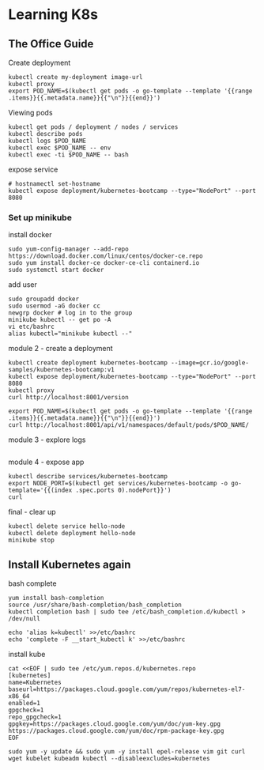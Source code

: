 # Learning K8s

## The Office Guide
Create deployment
```
kubectl create my-deployment image-url
kubectl proxy
export POD_NAME=$(kubectl get pods -o go-template --template '{{range .items}}{{.metadata.name}}{{"\n"}}{{end}}')
```

Viewing pods
```
kubectl get pods / deployment / nodes / services
kubectl describe pods
kubectl logs $POD_NAME
kubectl exec $POD_NAME -- env
kubectl exec -ti $POD_NAME -- bash
```

expose service
```
# hostnamectl set-hostname
kubectl expose deployment/kubernetes-bootcamp --type="NodePort" --port 8080
```

### Set up minikube
install docker 
```
sudo yum-config-manager --add-repo https://download.docker.com/linux/centos/docker-ce.repo
sudo yum install docker-ce docker-ce-cli containerd.io
sudo systemctl start docker
```
add user
```
sudo groupadd docker
sudo usermod -aG docker cc
newgrp docker # log in to the group
minikube kubectl -- get po -A
vi etc/bashrc
alias kubectl="minikube kubectl --"
```

module 2 - create a deployment
```
kubectl create deployment kubernetes-bootcamp --image=gcr.io/google-samples/kubernetes-bootcamp:v1
kubectl expose deployment/kubernetes-bootcamp --type="NodePort" --port 8080
kubectl proxy
curl http://localhost:8001/version

export POD_NAME=$(kubectl get pods -o go-template --template '{{range .items}}{{.metadata.name}}{{"\n"}}{{end}}')
curl http://localhost:8001/api/v1/namespaces/default/pods/$POD_NAME/
```

module 3 - explore logs
```

```

module 4 - expose app
```
kubectl describe services/kubernetes-bootcamp
export NODE_PORT=$(kubectl get services/kubernetes-bootcamp -o go-template='{{(index .spec.ports 0).nodePort}}')
curl 

```
final - clear up
```
kubectl delete service hello-node
kubectl delete deployment hello-node
minikube stop
```

## Install Kubernetes again
bash complete
```
yum install bash-completion
source /usr/share/bash-completion/bash_completion
kubectl completion bash | sudo tee /etc/bash_completion.d/kubectl > /dev/null

echo 'alias k=kubectl' >>/etc/bashrc
echo 'complete -F __start_kubectl k' >>/etc/bashrc
```

install kube
```
cat <<EOF | sudo tee /etc/yum.repos.d/kubernetes.repo
[kubernetes]
name=Kubernetes
baseurl=https://packages.cloud.google.com/yum/repos/kubernetes-el7-x86_64
enabled=1
gpgcheck=1
repo_gpgcheck=1
gpgkey=https://packages.cloud.google.com/yum/doc/yum-key.gpg https://packages.cloud.google.com/yum/doc/rpm-package-key.gpg
EOF

sudo yum -y update && sudo yum -y install epel-release vim git curl wget kubelet kubeadm kubectl --disableexcludes=kubernetes
```







